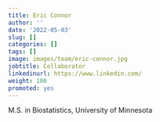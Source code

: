 ```yaml
---
title: Eric Connor
author: ''
date: '2022-05-03'
slug: []
categories: []
tags: []
image: images/team/eric-connor.jpg
jobtitle: Collaborator
linkedinurl: https://www.linkedin.com/
weight: 100
promoted: yes
---
```


M.S. in Biostatistics, University of Minnesota
